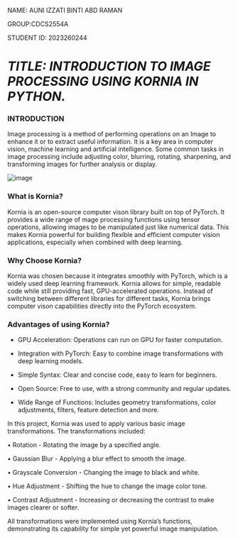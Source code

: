 NAME: AUNI IZZATI BINTI ABD RAMAN

GROUP:CDCS2554A

STUDENT ID: 2023260244

# *TITLE: INTRODUCTION TO IMAGE PROCESSING USING KORNIA IN PYTHON.*

### INTRODUCTION

Image processing is a method of performing operations on an Image to enhance it or to extract useful information. It is a key area in computer vision, machine learning and artificial intelligence. Some common tasks in image processing include adjusting color, blurring, rotating, sharpening, and transforming images for further analysis or display.


![image](https://github.com/user-attachments/assets/9c45e3cc-e8d0-4833-8b91-2720dac2a119)

### What is Kornia?

Kornia is an open-source computer vison library built on top of PyTorch. It provides a wide range of mage processing functions using tensor operations, allowing images to be manipulated just like numerical data. This makes Kornia powerful for building flexible and efficient computer vision applications, especially when combined with deep learning.

### Why Choose Kornia?

Kornia was chosen because it integrates smoothly with PyTorch, which is a widely used deep learning framework. Kornia allows for simple, readable code while still providing fast, GPU-accelerated operations. Instead of switching between different libraries for different tasks, Kornia brings computer vison capabilities directly into the PyTorch ecosystem.

### Advantages of using Kornia?

-	GPU Acceleration: Operations can run on GPU for faster computation.
  
-	Integration with PyTorch: Easy to combine image transformations with deep learning models.
  
-	Simple Syntax: Clear and concise code, easy to learn for beginners.
  
-	Open Source: Free to use, with a strong community and regular updates.
  
-	Wide Range of Functions: Includes geometry transformations, color adjustments, filters, feature detection and more.


In this project, Kornia was used to apply various basic image transformations. The transformations included:

•	Rotation - Rotating the image by a specified angle.

•	Gaussian Blur - Applying a blur effect to smooth the image.

•	Grayscale Conversion - Changing the image to black and white.

•	Hue Adjustment - Shifting the hue to change the image color tone.

•	Contrast Adjustment - Increasing or decreasing the contrast to make images clearer or softer.

All transformations were implemented using Kornia’s functions, demonstrating its capability for simple yet powerful image manipulation.







